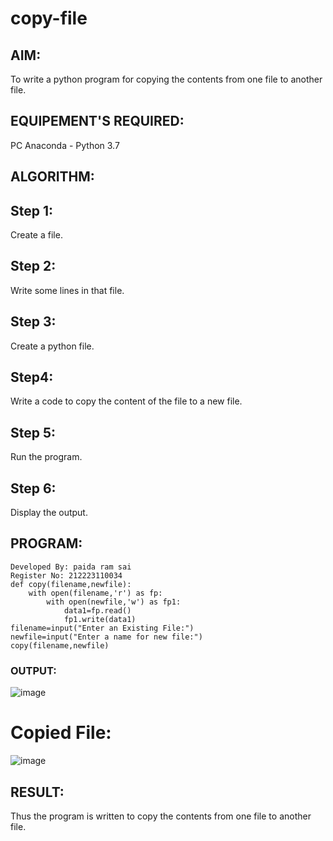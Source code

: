 # copy-file
## AIM:
To write a python program for copying the contents from one file to another file.
## EQUIPEMENT'S REQUIRED: 
PC
Anaconda - Python 3.7
## ALGORITHM: 
## Step 1:
Create a file.
## Step 2:
Write some lines in that file.
## Step 3:
Create a python file.
## Step4:
Write a code to copy the content of the file to a new file.
## Step 5:
Run the program.
## Step 6:
Display the output.

## PROGRAM:
```
Developed By: paida ram sai
Register No: 212223110034
def copy(filename,newfile):
    with open(filename,'r') as fp:
        with open(newfile,'w') as fp1:
            data1=fp.read()
            fp1.write(data1)
filename=input("Enter an Existing File:")
newfile=input("Enter a name for new file:")
copy(filename,newfile)
```
### OUTPUT:
![image](https://github.com/saiganesh2006/copy-file/assets/145742342/eadec939-5dc5-4eac-a0f7-acd70c675d5d)

# Copied File:
![image](https://github.com/saiganesh2006/copy-file/assets/145742342/271cff83-c219-4a94-88e0-734d39d98fc3)



## RESULT:
Thus the program is written to copy the contents from one file to another file.
